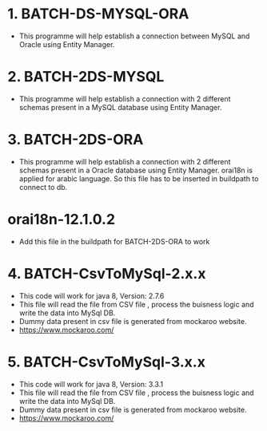 
# 1. BATCH-DS-MYSQL-ORA
- This programme will help establish a connection between MySQL and Oracle using Entity Manager.

# 2. BATCH-2DS-MYSQL
- This programme will help establish a connection with 2 different schemas present in a MySQL database using Entity Manager.

# 3. BATCH-2DS-ORA
- This programme will help establish a connection with 2 different schemas present in a Oracle database using Entity Manager.
orai18n is applied for arabic language. So this file has to be inserted in buildpath to connect to db.

# orai18n-12.1.0.2
- Add this file in the buildpath for BATCH-2DS-ORA to work

# 4. BATCH-CsvToMySql-2.x.x
- This code will work for java 8, Version: 2.7.6
- This file will read the file from CSV file , process the buisness logic and write the data into MySql DB.
- Dummy data present in csv file is generated from mockaroo website.
- https://www.mockaroo.com/

# 5. BATCH-CsvToMySql-3.x.x
- This code will work for java 8, Version: 3.3.1
- This file will read the file from CSV file , process the buisness logic and write the data into MySql DB.
- Dummy data present in csv file is generated from mockaroo website.
- https://www.mockaroo.com/
